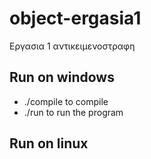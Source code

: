 # object-ergasia1
Εργασια 1 αντικειμενοστραφη

## Run on windows
- ./compile to compile
- ./run to run the program

## Run on linux
